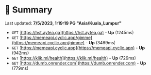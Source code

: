 # 📖 Summary
Last updated: **7/5/2023, 1:19:19 PG "Asia/Kuala_Lumpur"**

- `GET` [https://hst.aytea.ga](https://hst.aytea.ga) - **Up** (1245ms)
- `GET` [https://memeapi.cyclic.app/gimme](https://memeapi.cyclic.app/gimme) - **Up** (3469ms)
- `GET` [https://memeapi.cyclic.app](https://memeapi.cyclic.app) - **Up** (942ms)
- `GET` [https://klik.ml/health](https://klik.ml/health) - **Up** (729ms)
- `GET` [https://dumb.onrender.com](https://dumb.onrender.com) - **Up** (779ms)
